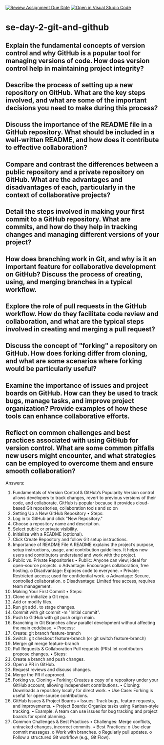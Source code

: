 [![Review Assignment Due Date](https://classroom.github.com/assets/deadline-readme-button-22041afd0340ce965d47ae6ef1cefeee28c7c493a6346c4f15d667ab976d596c.svg)](https://classroom.github.com/a/8wgCKhpZ)
[![Open in Visual Studio Code](https://classroom.github.com/assets/open-in-vscode-2e0aaae1b6195c2367325f4f02e2d04e9abb55f0b24a779b69b11b9e10269abc.svg)](https://classroom.github.com/online_ide?assignment_repo_id=18741400&assignment_repo_type=AssignmentRepo)
# se-day-2-git-and-github
## Explain the fundamental concepts of version control and why GitHub is a popular tool for managing versions of code. How does version control help in maintaining project integrity?

## Describe the process of setting up a new repository on GitHub. What are the key steps involved, and what are some of the important decisions you need to make during this process?

## Discuss the importance of the README file in a GitHub repository. What should be included in a well-written README, and how does it contribute to effective collaboration?

## Compare and contrast the differences between a public repository and a private repository on GitHub. What are the advantages and disadvantages of each, particularly in the context of collaborative projects?

## Detail the steps involved in making your first commit to a GitHub repository. What are commits, and how do they help in tracking changes and managing different versions of your project?

## How does branching work in Git, and why is it an important feature for collaborative development on GitHub? Discuss the process of creating, using, and merging branches in a typical workflow.

## Explore the role of pull requests in the GitHub workflow. How do they facilitate code review and collaboration, and what are the typical steps involved in creating and merging a pull request?

## Discuss the concept of "forking" a repository on GitHub. How does forking differ from cloning, and what are some scenarios where forking would be particularly useful?

## Examine the importance of issues and project boards on GitHub. How can they be used to track bugs, manage tasks, and improve project organization? Provide examples of how these tools can enhance collaborative efforts.

## Reflect on common challenges and best practices associated with using GitHub for version control. What are some common pitfalls new users might encounter, and what strategies can be employed to overcome them and ensure smooth collaboration?

Answers:
1. Fundamentals of Version Control & GitHub’s Popularity
Version control allows developers to track changes, revert to previous versions of their code, and collaborate. GitHub is popular because it provides cloud-based Git repositories, collaboration tools and so on
2. Setting Up a New GitHub Repository
•	Steps:
1.	Log in to GitHub and click "New Repository."
2.	Choose a repository name and description.
3.	Select public or private visibility.
4.	Initialize with a README (optional).
5.	Click Create Repository and follow Git setup instructions.
3. Importance of README File
A README explains the project’s purpose, setup instructions, usage, and contribution guidelines. It helps new users and contributors understand and work with the project.
4. Public vs. Private Repositories
•	Public: Anyone can view; ideal for open-source projects. 
o	Advantage: Encourages collaboration, free hosting.
o	Disadvantage: Exposes code to everyone.
•	Private: Restricted access; used for confidential work. 
o	Advantage: Secure, controlled collaboration.
o	Disadvantage: Limited free access, requires team management.
5. Making Your First Commit
•	Steps:
1.	Clone or initialize a Git repo.
2.	Add or modify files.
3.	Run git add . to stage changes.
4.	Commit with git commit -m "Initial commit".
5.	Push to GitHub with git push origin main.
6. Branching in Git
Branches allow parallel development without affecting the main codebase.
•	Process: 
1.	Create: git branch feature-branch
2.	Switch: git checkout feature-branch (or git switch feature-branch)
3.	Merge: git merge feature-branch
7. Pull Requests & Collaboration
Pull requests (PRs) let contributors propose changes.
•	Steps: 
1.	Create a branch and push changes.
2.	Open a PR in GitHub.
3.	Request reviews and discuss changes.
4.	Merge the PR if approved.
8. Forking vs. Cloning
•	Forking: Creates a copy of a repository under your GitHub account, allowing independent contributions.
•	Cloning: Downloads a repository locally for direct work.
•	Use Case: Forking is useful for open-source contributions.
9. GitHub Issues & Project Boards
•	Issues: Track bugs, feature requests, and improvements.
•	Project Boards: Organize tasks using Kanban-style tracking.
•	Example: A team can use issues for bug tracking and project boards for sprint planning.
10. Common Challenges & Best Practices
•	Challenges: Merge conflicts, untracked changes, incorrect commits.
•	Best Practices: 
o	Use clear commit messages.
o	Work with branches.
o	Regularly pull updates.
o	Follow a structured Git workflow (e.g., Git Flow).
